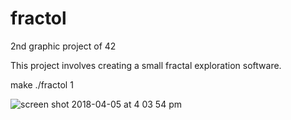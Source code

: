 # fractol

2nd graphic project of 42

This project involves creating a small fractal exploration software.

make ./fractol 1

![screen shot 2018-04-05 at 4 03 54 pm](https://user-images.githubusercontent.com/23494780/38370763-28380b18-38eb-11e8-9b17-6ee9cd9992b5.png)
